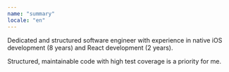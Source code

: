 ```yaml
---
name: "summary"
locale: "en"
---
```


Dedicated and structured software engineer with experience in native iOS development (8 years) and React development (2 years).

Structured, maintainable code with high test coverage is a priority for me.